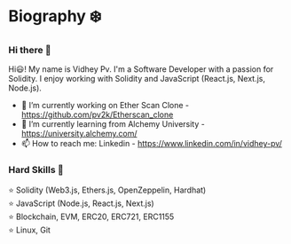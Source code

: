 Biography :snowflake:
======

### Hi there 👋

Hi😃! My name is Vidhey Pv. I'm a Software Developer with a passion for Solidity. I enjoy working with Solidity and JavaScript (React.js, Next.js, Node.js).

- 🔭 I’m currently working on Ether Scan Clone - https://github.com/pv2k/Etherscan_clone
- 🌱 I’m currently learning from Alchemy University - https://university.alchemy.com/
- 📫 How to reach me: Linkedin - https://www.linkedin.com/in/vidhey-pv/

### Hard Skills :memo:
:star: Solidity (Web3.js, Ethers.js, OpenZeppelin, Hardhat)  
:star: JavaScript (Node.js, React.js, Next.js)  
:star: Blockchain, EVM, ERC20, ERC721, ERC1155  
:star: Linux, Git
